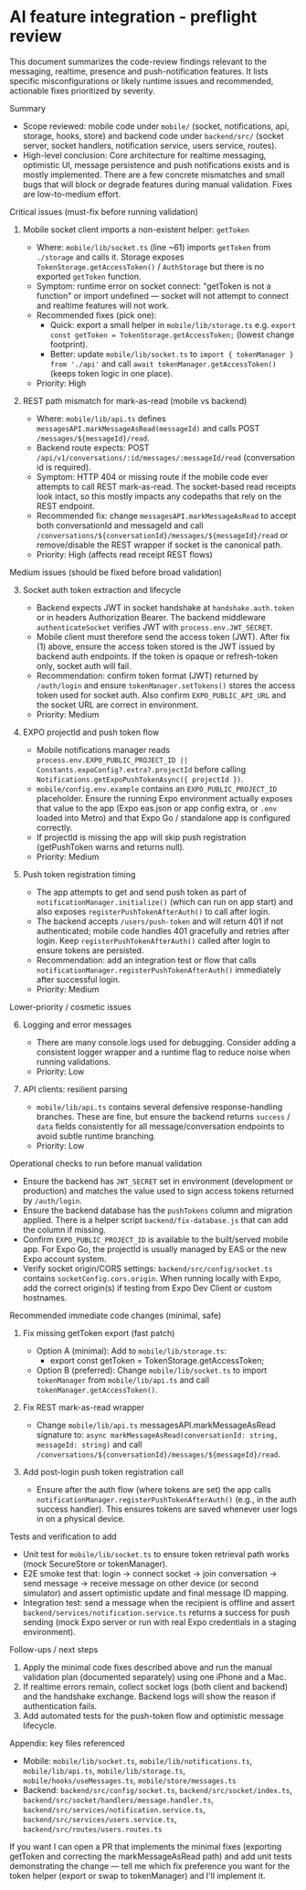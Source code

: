 # AI feature integration - preflight review

This document summarizes the code-review findings relevant to the messaging, realtime, presence and push-notification features. It lists specific misconfigurations or likely runtime issues and recommended, actionable fixes prioritized by severity.

Summary
- Scope reviewed: mobile code under `mobile/` (socket, notifications, api, storage, hooks, store) and backend code under `backend/src/` (socket server, socket handlers, notification service, users service, routes).
- High-level conclusion: Core architecture for realtime messaging, optimistic UI, message persistence and push notifications exists and is mostly implemented. There are a few concrete mismatches and small bugs that will block or degrade features during manual validation. Fixes are low-to-medium effort.

Critical issues (must-fix before running validation)

1) Mobile socket client imports a non-existent helper: `getToken`
   - Where: `mobile/lib/socket.ts` (line ~61) imports `getToken` from `./storage` and calls it. Storage exposes `TokenStorage.getAccessToken()` / `AuthStorage` but there is no exported `getToken` function.
   - Symptom: runtime error on socket connect: "getToken is not a function" or import undefined — socket will not attempt to connect and realtime features will not work.
   - Recommended fixes (pick one):
     - Quick: export a small helper in `mobile/lib/storage.ts` e.g. `export const getToken = TokenStorage.getAccessToken;` (lowest change footprint).
     - Better: update `mobile/lib/socket.ts` to `import { tokenManager } from './api'` and call `await tokenManager.getAccessToken()` (keeps token logic in one place).
   - Priority: High

2) REST path mismatch for mark-as-read (mobile vs backend)
   - Where: `mobile/lib/api.ts` defines `messagesAPI.markMessageAsRead(messageId)` and calls POST `/messages/${messageId}/read`.
   - Backend route expects: POST `/api/v1/conversations/:id/messages/:messageId/read` (conversation id is required).
   - Symptom: HTTP 404 or missing route if the mobile code ever attempts to call REST mark-as-read. The socket-based read receipts look intact, so this mostly impacts any codepaths that rely on the REST endpoint.
   - Recommended fix: change `messagesAPI.markMessageAsRead` to accept both conversationId and messageId and call `/conversations/${conversationId}/messages/${messageId}/read` or remove/disable the REST wrapper if socket is the canonical path.
   - Priority: High (affects read receipt REST flows)

Medium issues (should be fixed before broad validation)

3) Socket auth token extraction and lifecycle
   - Backend expects JWT in socket handshake at `handshake.auth.token` or in headers Authorization Bearer. The backend middleware `authenticateSocket` verifies JWT with `process.env.JWT_SECRET`.
   - Mobile client must therefore send the access token (JWT). After fix (1) above, ensure the access token stored is the JWT issued by backend auth endpoints. If the token is opaque or refresh-token only, socket auth will fail.
   - Recommendation: confirm token format (JWT) returned by `/auth/login` and ensure `tokenManager.setTokens()` stores the access token used for socket auth. Also confirm `EXPO_PUBLIC_API_URL` and the socket URL are correct in environment.
   - Priority: Medium

4) EXPO projectId and push token flow
   - Mobile notifications manager reads `process.env.EXPO_PUBLIC_PROJECT_ID || Constants.expoConfig?.extra?.projectId` before calling `Notifications.getExpoPushTokenAsync({ projectId })`.
   - `mobile/config.env.example` contains an `EXPO_PUBLIC_PROJECT_ID` placeholder. Ensure the running Expo environment actually exposes that value to the app (Expo eas.json or app config extra, or `.env` loaded into Metro) and that Expo Go / standalone app is configured correctly.
   - If projectId is missing the app will skip push registration (getPushToken warns and returns null).
   - Priority: Medium

5) Push token registration timing
   - The app attempts to get and send push token as part of `notificationManager.initialize()` (which can run on app start) and also exposes `registerPushTokenAfterAuth()` to call after login.
   - The backend accepts `/users/push-token` and will return 401 if not authenticated; mobile code handles 401 gracefully and retries after login. Keep `registerPushTokenAfterAuth()` called after login to ensure tokens are persisted.
   - Recommendation: add an integration test or flow that calls `notificationManager.registerPushTokenAfterAuth()` immediately after successful login.
   - Priority: Medium

Lower-priority / cosmetic issues

6) Logging and error messages
   - There are many console.logs used for debugging. Consider adding a consistent logger wrapper and a runtime flag to reduce noise when running validations.
   - Priority: Low

7) API clients: resilient parsing
   - `mobile/lib/api.ts` contains several defensive response-handling branches. These are fine, but ensure the backend returns `success` / `data` fields consistently for all message/conversation endpoints to avoid subtle runtime branching.
   - Priority: Low

Operational checks to run before manual validation

- Ensure the backend has `JWT_SECRET` set in environment (development or production) and matches the value used to sign access tokens returned by `/auth/login`.
- Ensure the backend database has the `pushTokens` column and migration applied. There is a helper script `backend/fix-database.js` that can add the column if missing.
- Confirm `EXPO_PUBLIC_PROJECT_ID` is available to the built/served mobile app. For Expo Go, the projectId is usually managed by EAS or the new Expo account system.
- Verify socket origin/CORS settings: `backend/src/config/socket.ts` contains `socketConfig.cors.origin`. When running locally with Expo, add the correct origin(s) if testing from Expo Dev Client or custom hostnames.

Recommended immediate code changes (minimal, safe)

1. Fix missing getToken export (fast patch)
   - Option A (minimal): Add to `mobile/lib/storage.ts`:
     - export const getToken = TokenStorage.getAccessToken;
   - Option B (preferred): Change `mobile/lib/socket.ts` to import `tokenManager` from `mobile/lib/api.ts` and call `tokenManager.getAccessToken()`.

2. Fix REST mark-as-read wrapper
   - Change `mobile/lib/api.ts` messagesAPI.markMessageAsRead signature to: `async markMessageAsRead(conversationId: string, messageId: string)` and call `/conversations/${conversationId}/messages/${messageId}/read`.

3. Add post-login push token registration call
   - Ensure after the auth flow (where tokens are set) the app calls `notificationManager.registerPushTokenAfterAuth()` (e.g., in the auth success handler). This ensures tokens are saved whenever user logs in on a physical device.

Tests and verification to add

- Unit test for `mobile/lib/socket.ts` to ensure token retrieval path works (mock SecureStore or tokenManager).
- E2E smoke test that: login -> connect socket -> join conversation -> send message -> receive message on other device (or second simulator) and assert optimistic update and final message ID mapping.
- Integration test: send a message when the recipient is offline and assert `backend/services/notification.service.ts` returns a success for push sending (mock Expo server or run with real Expo credentials in a staging environment).

Follow-ups / next steps

1. Apply the minimal code fixes described above and run the manual validation plan (documented separately) using one iPhone and a Mac.
2. If realtime errors remain, collect socket logs (both client and backend) and the handshake exchange. Backend logs will show the reason if authentication fails.
3. Add automated tests for the push-token flow and optimistic message lifecycle.

Appendix: key files referenced
- Mobile: `mobile/lib/socket.ts`, `mobile/lib/notifications.ts`, `mobile/lib/api.ts`, `mobile/lib/storage.ts`, `mobile/hooks/useMessages.ts`, `mobile/store/messages.ts`
- Backend: `backend/src/config/socket.ts`, `backend/src/socket/index.ts`, `backend/src/socket/handlers/message.handler.ts`, `backend/src/services/notification.service.ts`, `backend/src/services/users.service.ts`, `backend/src/routes/users.routes.ts`

If you want I can open a PR that implements the minimal fixes (exporting getToken and correcting the markMessageAsRead path) and add unit tests demonstrating the change — tell me which fix preference you want for the token helper (export or swap to tokenManager) and I'll implement it.
